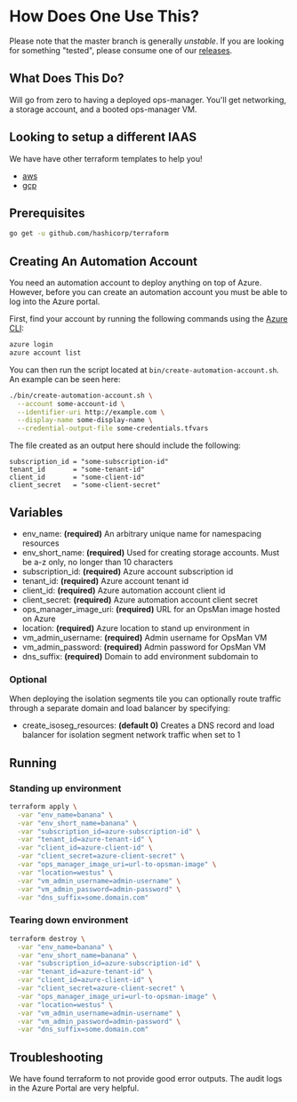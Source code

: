 # How Does One Use This?

Please note that the master branch is generally *unstable*. If you are looking for something "tested", please consume one of our [releases](https://github.com/pivotal-cf/terraforming-azure/releases).

## What Does This Do?

Will go from zero to having a deployed ops-manager. You'll get networking, a storage account, and
a booted ops-manager VM.

## Looking to setup a different IAAS

We have have other terraform templates to help you!

- [aws](https://github.com/pivotal-cf/terraforming-aws)
- [gcp](https://github.com/pivotal-cf/terraforming-gcp)

## Prerequisites

```bash
go get -u github.com/hashicorp/terraform
```

## Creating An Automation Account

You need an automation account to deploy anything on top of Azure. However, before you can create an automation
account you must be able to log into the Azure portal.

First, find your account by running the following commands using the [Azure CLI](https://azure.microsoft.com/en-us/documentation/articles/xplat-cli-install/):
```bash
azure login
azure account list
```

You can then run the script located at `bin/create-automation-account.sh`. An example can be seen here:
```bash
./bin/create-automation-account.sh \
  --account some-account-id \
  --identifier-uri http://example.com \
  --display-name some-display-name \
  --credential-output-file some-credentials.tfvars
```

The file created as an output here should include the following:
```hcl
subscription_id = "some-subscription-id"
tenant_id       = "some-tenant-id"
client_id       = "some-client-id"
client_secret   = "some-client-secret"
```

## Variables

- env_name: **(required)** An arbitrary unique name for namespacing resources
- env_short_name: **(required)** Used for creating storage accounts. Must be a-z only,
no longer than 10 characters
- subscription_id: **(required)** Azure account subscription id
- tenant_id: **(required)** Azure account tenant id
- client_id: **(required)** Azure automation account client id
- client_secret: **(required)** Azure automation account client secret
- ops_manager_image_uri: **(required)** URL for an OpsMan image hosted on Azure
- location: **(required)** Azure location to stand up environment in
- vm_admin_username: **(required)** Admin username for OpsMan VM
- vm_admin_password: **(required)** Admin password for OpsMan VM
- dns_suffix: **(required)** Domain to add environment subdomain to

### Optional

When deploying the isolation segments tile you can optionally route traffic through
a separate domain and load balancer by specifying:

- create_isoseg_resources: **(default 0)** Creates a DNS record and load balancer for
isolation segment network traffic when set to 1

## Running

### Standing up environment

```bash
terraform apply \
  -var "env_name=banana" \
  -var "env_short_name=banana" \
  -var "subscription_id=azure-subscription-id" \
  -var "tenant_id=azure-tenant-id" \
  -var "client_id=azure-client-id" \
  -var "client_secret=azure-client-secret" \
  -var "ops_manager_image_uri=url-to-opsman-image" \
  -var "location=westus" \
  -var "vm_admin_username=admin-username" \
  -var "vm_admin_password=admin-password" \
  -var "dns_suffix=some.domain.com"
```

### Tearing down environment

```bash
terraform destroy \
  -var "env_name=banana" \
  -var "env_short_name=banana" \
  -var "subscription_id=azure-subscription-id" \
  -var "tenant_id=azure-tenant-id" \
  -var "client_id=azure-client-id" \
  -var "client_secret=azure-client-secret" \
  -var "ops_manager_image_uri=url-to-opsman-image" \
  -var "location=westus" \
  -var "vm_admin_username=admin-username" \
  -var "vm_admin_password=admin-password" \
  -var "dns_suffix=some.domain.com"
```

## Troubleshooting

We have found terraform to not provide good error outputs. The audit logs in the Azure Portal
are very helpful.
